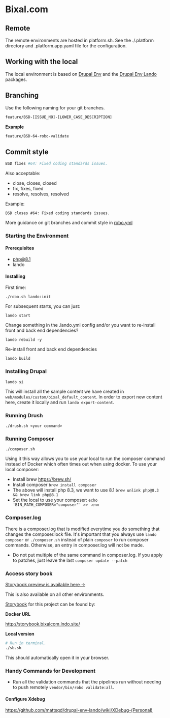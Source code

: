 # Bixal.com

## Remote

The remote environments are hosted in platform.sh. See the ./.platform directory and .platform.app.yaml file for the configuration.

## Working with the local

The local environment is based on [Drupal Env](https://github.com/mattsqd/drupal-env/wiki) and the [Drupal Env Lando](https://github.com/mattsqd/drupal-env-lando/wiki) packages.

## Branching

Use the following naming for your git branches.

```sh
feature/BSD-[ISSUE_NO]-[LOWER_CASE_DESCRIPTION]
```

**Example**

```sh
feature/BSD-64-robo-validate
```

## Commit style

```sh
BSD fixes #64: Fixed coding standards issues.
```

Also acceptable:

- close, closes, closed
- fix, fixes, fixed
- resolve, resolves, resolved

Example:

```
BSD closes #64: Fixed coding standards issues.
```

More guidance on git branches and commit style in [robo.yml](https://github.com/Bixal/bixal-site-drupal/blob/develop/robo.yml)

### Starting the Environment

#### Prerequisites

- php@8.1
- lando

#### Installing

First time:

```
./robo.sh lando:init
```

For subsequent starts, you can just:

```
lando start
```

Change something in the .lando.yml config and/or you want to re-install front and back end dependencies?

```
lando rebuild -y
```

Re-install front and back end dependencies

```
lando build
```

### Installing Drupal

```
lando si
```

This will install all the sample content we have created in `web/modules/custom/bixal_default_content`. In order to export new content here, create it locally and run `lando export-content`.

### Running Drush

```
./drush.sh <your command>
```

### Running Composer

```
./composer.sh
```

Using it this way allows you to use your local to run the composer command instead of Docker which often times out when using docker. To use your local composer:

- Install brew https://brew.sh/
- Install composer `brew install composer`
- The above will install php 8.3, we want to use 8.1 `brew unlink php@8.3 && brew link php@8.1`
- Set the local to use your composer: `echo 'BIN_PATH_COMPOSER="composer"' >> .env`

### Composer.log

There is a composer.log that is modified everytime you do something that changes the composer.lock file.
It's important that you always use `lando composer` or `./composer.sh` instead of plain `composer` to run composer commands. Otherwise, an entry in composer.log will not be made.

- Do not put multiple of the same command in composer.log. If you apply to patches, just leave the last `composer update --patch`

### Access story book

[Storybook preview is available here →](https://www.bixal.com/sb)

This is also available on all other environments.

[Storybook](https://storybook.js.org/) for this project can be found by:

**Docker URL**

http://storybook.bixalcom.lndo.site/

**Local version**

```bash
# Run in terminal.
./sb.sh
```

This should automatically open it in your browser.

### Handy Commands for Development

- Run all the validation commands that the pipelines run without needing to push remotely `vendor/bin/robo validate:all`.

#### Configure Xdebug

https://github.com/mattsqd/drupal-env-lando/wiki/XDebug-(Personal)
